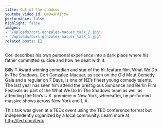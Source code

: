 ```yaml
---
title: Out of the shadows
youtube_video_id: DmDwJPAIjmw
performance: false
highlight: false
images:
- "/uploads/cori-gonzalez-macuer_talk_2.jpg"
- "/uploads/cori-gonzalez-macuer_talk_1.jpg"
related_posts: []
---
```


Cori describes his own personal experience into a dark place where his father committed suicide and how he dealt with it.

Billy T Award winning comedian and star of the hit feature film, What We Do In The Shadows, Cori Gonzalez-Macuer, as seen on the Old Mout Comedy Gala and a regular on 7 Days, is one of NZ’s finest young comedy talents. The last year has seen him attend the prestigious Sundance and Berlin Film Festivals as part of the What We Do In The Shadows team as well as attending the film’s U.S. premiere in New York, whereafter, he performed massive shows across New York and L.A.

This talk was given at a TEDx event using the TED conference format but independently organized by a local community. Learn more at http://ted.com/tedx

